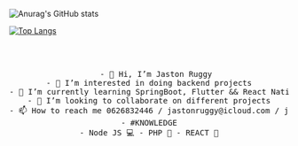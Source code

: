 

<!---
JRuggy/JRuggy is a ✨ special ✨ repository because its `README.md` (this file) appears on your GitHub profile.
You can click the Preview link to take a look at your changes.
--->

![Anurag's GitHub stats](https://github-readme-stats.vercel.app/api?username=JRuggy&show_icons=true&theme=dark)



[![Top Langs](https://github-readme-stats.vercel.app/api/top-langs/?username=JRuggy&layout=pie&theme=dark)](https://github.com/JRuggy/github-readme-stats)



<div align="center">
<br><br>
<pre>
   - 👋 Hi, I’m Jaston Ruggy
- 👀 I’m interested in doing backend projects
- 🌱 I’m currently learning SpringBoot, Flutter && React Native
- 💞️ I’m looking to collaborate on different projects
- 📫 How to reach me 0626832446 / jastonruggy@icloud.com / jastonruggy170@gmail.com
- #KNOWLEDGE
- Node JS 💻 - PHP 🐘 - REACT 💮
</pre>
<br><br><br>
</div>
